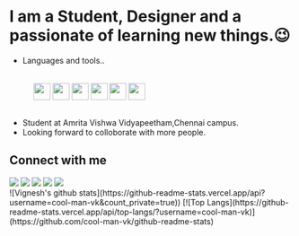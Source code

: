 <html>
<body>
    <h1>I am a Student, Designer and a passionate of learning new things.&#128521;</h1>
    <ul>
        <li>Languages and tools..</li><br>
        <div class="my-workings" style="display:flex;margin:15px;">
           &nbsp;<a href="https://html.com/" target="_blank"><img width="30" height="30" src="https://img.icons8.com/color/48/000000/html-5--v1.png"/></a>
           &nbsp;<a href="https://www.w3.org/Style/CSS/Overview.en.html" target="_blank"><img width="30" height="30" src="https://img.icons8.com/color/48/000000/css3.png"/></a>
           &nbsp;<a href="https://www.javascript.com/" target="_blank"><img width="30" height="30" src="https://img.icons8.com/dusk/48/000000/javascript-logo.png"/></a>
           &nbsp;<a href="https://www.javascript.com/" target="_blank"><img width="30" height="30" src="https://img.icons8.com/color/48/000000/django.png"/></a>
           &nbsp;<a href="https://reactjs.org/" target="_blank"><img width="30" height="30" src="https://img.icons8.com/nolan/64/react-native.png"/></a>
            &nbsp;<a href="https://vuejs.org/" target="_blank"><img width="30" height="30" src="https://img.icons8.com/color/48/000000/vue-js.png"/></a>
        </div><br>
        <li>Student at Amrita Vishwa Vidyapeetham,Chennai campus.</li>
        <li>Looking forward to colloborate with more people.</li>
    </ul>
        <h2>Connect with me</h2>
        <div>
            <span><a href="https://www.instagram.com/cool_man_vk/"><img src="https://img.icons8.com/color/48/000000/instagram-new--v1.png"></a></span>
            <span><a href="https://github.com/cool-man-vk"><img src="https://img.icons8.com/color/48/000000/github--v1.png"></a></span>
            <span><a href="https://www.facebook.com/profile.php?id=100025874076108"><img src="https://img.icons8.com/color/48/000000/facebook-new.png"></a></span>
            <span><a href="https://twitter.com/Vignesh73650504"><img src="https://img.icons8.com/color/48/000000/twitter--v1.png"/></a></span>
            <span><a href="https://www.linkedin.com/in/vignesh-kumar-8101581b0/https://www.linkedin.com/in/vignesh-kumar-8101581b0/"><img src="https://img.icons8.com/color/48/000000/linkedin.png"/></a></span>
        </div>
</body>
</html>
![Vignesh's github stats](https://github-readme-stats.vercel.app/api?username=cool-man-vk&count_private=true))
[![Top Langs](https://github-readme-stats.vercel.app/api/top-langs/?username=cool-man-vk)](https://github.com/cool-man-vk/github-readme-stats)
